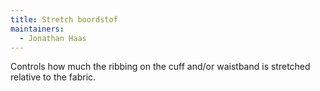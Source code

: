 ```yaml
---
title: Stretch boordstof
maintainers:
  - Jonathan Haas
---
```


Controls how much the ribbing on the cuff and/or waistband is stretched relative to the fabric.
